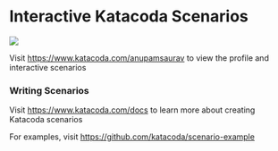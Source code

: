 # Interactive Katacoda Scenarios

[![](http://shields.katacoda.com/katacoda/anupamsaurav/count.svg)](https://www.katacoda.com/anupamsaurav "Get your profile on Katacoda.com")

Visit https://www.katacoda.com/anupamsaurav to view the profile and interactive scenarios

### Writing Scenarios
Visit https://www.katacoda.com/docs to learn more about creating Katacoda scenarios

For examples, visit https://github.com/katacoda/scenario-example
